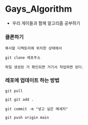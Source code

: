 # Gays_Algorithm

- 우리 게이들과 함께 알고리즘 공부하기

### 클론하기

```
복사할 디렉토리에 위치한 상태에서

git clone 레포주소

파일 생성된 거 확인되면 거기서 작업하면 된다.

```

### 레포에 업데이트 하는 방법

```
git pull

git git add .

git commit -m "넣고 싶은 메세지"

git push origin main

```
